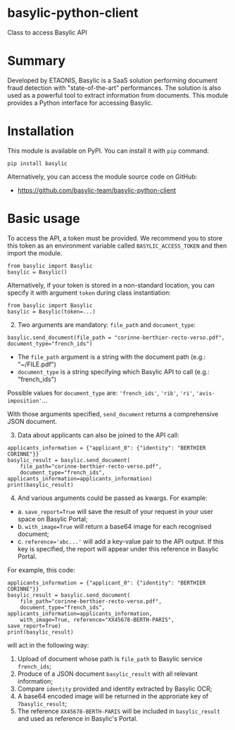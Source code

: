 # basylic-python-client
Class to access Basylic API

# Summary

Developed by ETAONIS, Basylic is a SaaS solution performing document fraud detection with "state-of-the-art" performances. The solution is also used as a powerful tool to extract information from documents. This module provides a Python interface for accessing Basylic.
    
# Installation

This module is available on PyPI. You can install it with `pip` command:

```pip install basylic```

Alternatively, you can access the module source code on GitHub:

* https://github.com/basylic-team/basylic-python-client

# Basic usage

To access the API, a token must be provided. We recommend you to store this token as an environment variable called `BASYLIC_ACCESS_TOKEN` and then import the module. 

```
from basylic import Basylic
basylic = Basylic()
```

Alternatively, if your token is stored in a non-standard location, you can specify it with argument `token` during class instantiation:

```
from basylic import Basylic
basylic = Basylic(token=...)
```

2. Two arguments are mandatory: `file_path` and `document_type`:
```
basylic.send_document(file_path = "corinne-berthier-recto-verso.pdf", document_type="french_ids")
```
* The `file_path` argument is a string with the document path (e.g.: "~/FILE.pdf") 
* `document_type` is a string specifying which Basylic API to call (e.g.: "french_ids")

Possible values for `document_type` are: `'french_ids'`, `'rib'`, `'ri'`, `'avis-imposition'`...

With those arguments specified, `send_document` returns a comprehensive JSON document.

3. Data about applicants can also be joined to the API call:
```
applicants_information = {"applicant_0": {"identity": "BERTHIER CORINNE"}}
basylic_result = basylic.send_document(
    file_path="corinne-berthier-recto-verso.pdf", 
    document_type="french_ids", applicants_information=applicants_information)
print(basylic_result)
```

4. And various arguments could be passed as kwargs. For example:
* a. `save_report=True` will save the result of your request in your user space on Basylic Portal;
* b. `with_image=True` will return a base64 image for each recognised document;
* c. `reference='abc...'` will add a key-value pair to the API output. If this key is specified, the report will appear under this reference in Basylic Portal.

For example, this code: 

```
applicants_information = {"applicant_0": {"identity": "BERTHIER CORINNE"}}
basylic_result = basylic.send_document(
    file_path="corinne-berthier-recto-verso.pdf", 
    document_type="french_ids", applicants_information=applicants_information,
    with_image=True, reference="XX45678-BERTH-PARIS", save_report=True)
print(basylic_result)
```

will act in the following way:

1. Upload of document whose path is `file_path` to Basylic service `french_ids`;
2. Produce of a JSON document `basylic_result` with all relevant information;
3. Compare `identity` provided and identity extracted by Basylic OCR;
5. A base64 encoded image will be returned in the approriate key of `7basylic_result`;
6. The reference `XX45678-BERTH-PARIS` will be included in `basylic_result` and used as reference in Basylic's Portal.

